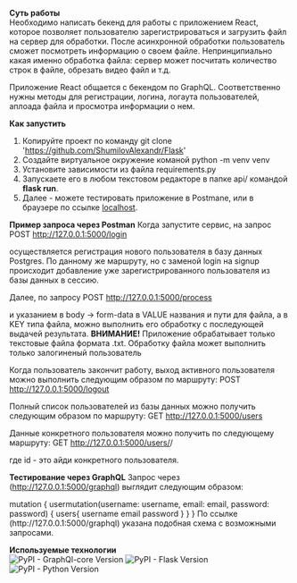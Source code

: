 **Суть работы**<br>
Необходимо написать бекенд для работы с приложением React, которое позволяет  пользователю зарегистрироваться и загрузить файл на сервер для обработки. После асинхронной обработки пользователь сможет посмотреть информацию о своем файле. Непринципиально какая именно обработка файла: сервер может посчитать количество строк в файле, обрезать видео файл и т.д.

Приложение React общается с бекендом по GraphQL. Соответственно нужны методы для регистрации, логина, логаута пользователей, аплоада файла и просмотра информации о нем. 

**Как запустить**
1. Копируйте проект по команду git clone 'https://github.com/ShumilovAlexandr/Flask'
2. Создайте виртуальное окружение команой python -m venv venv
3. Установите зависимости из файла requirements.py
4. Запускаете его в любом текстовом редакторе в папке api/ командой ****flask run****.
5. Далее - можете тестировать приложение в Postmane, или в браузере по ссылке [localhost](http://127.0.0.1:5000/graphql).

**Пример запроса через Postman**
Когда запустите сервис, на запрос 
   POST http://127.0.0.1:5000/login

осуществляется регистрация нового пользователя в базу данных Postgres.
По данному же маршруту, но с заменой login на signup происходит добавление уже зарегистрированного пользователя из базы данных в сессию.

Далее, по запросу
   POST http://127.0.0.1:5000/process

и указанием в body -> form-data в VALUE названия и пути для файла, а в KEY типа файла, можно выполнить его обработку с последующей выдачей результата. **ВНИМАНИЕ!** Приложение обрабатывает только текстовые файла формата .txt. Обработку файла может выполнить только залогиненый пользователь

Когда пользователь закончит работу, выход активного пользователя можно выполнить следующим образом по маршруту: 
   POST http://127.0.0.1:5000/logout

Полный список пользователей из базы данных можно получить следующим образом по маршруту: 
   GET http://127.0.0.1:5000/users

Данные конкретного пользователя можно получить по следующему маршруту:
   GET http://127.0.0.1:5000/users/<id>/
   
где id - это айди конкретного пользователя.

**Тестирование через GraphQL**
Запрос через (http://127.0.0.1:5000/graphql) выглядит следующим образом:
<html>
    mutation {
      usermutation(username: username, email: email, password: password) {
      users{
            username
            email
            password
          }
        }
    }
</html>
По ссылке (http://127.0.0.1:5000/graphql) указана подобная схема с возможными запросами.

**Используемые технологии** <br>
![PyPI - GraphQl-core Version](https://img.shields.io/badge/GraphQl-3.2.3-green)
![PyPI - Flask Version](https://img.shields.io/badge/Flask-2.2.2-blue)
![PyPI - Python Version](https://img.shields.io/badge/Python-3.10.8-blue)

